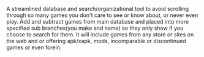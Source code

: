 A streamlined database and search/organizational tool
to avoid scrolling through so many games you don't 
care to see or know about, or never even play.
Add and subtract games from main database and placed
into more specified sub branches(you make and name) so
they only show if you choose to search for them. It will 
include games from any store or sites on the web and or 
offering apk/xapk, mods, incomparable or discontinued games
or even forein.

